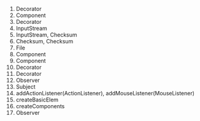 1. Decorator
2. Component
3. Decorator
4. InputStream
5. InputStream, Checksum
6. Checksum, Checksum
7. File
8. Component
9. Component
10. Decorator 
11. Decorator
12. Observer
13. Subject
14. addActionListener(ActionListener), addMouseListener(MouseListener)
15. createBasicElem
16. createComponents
17. Observer
